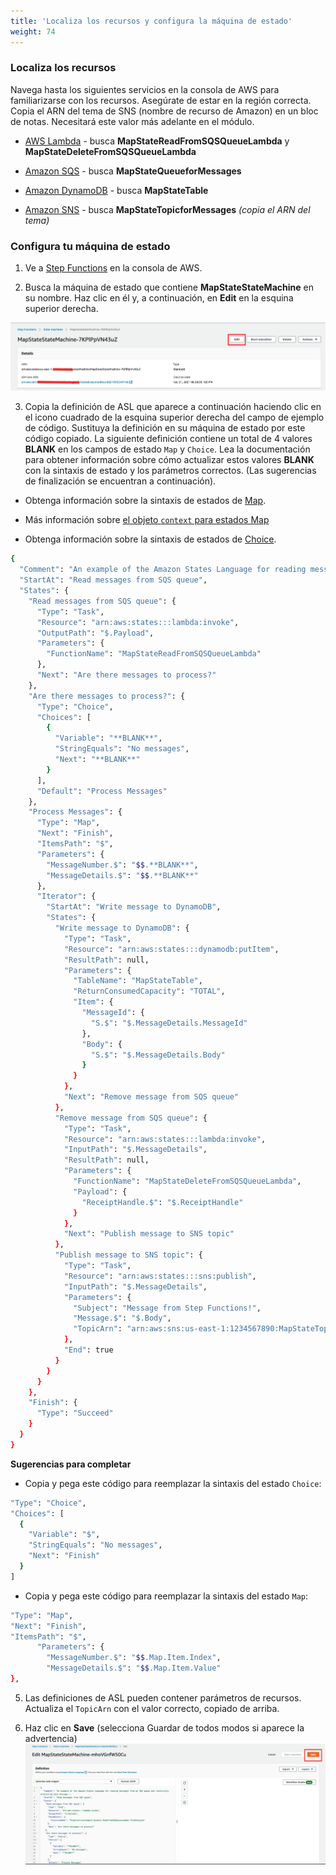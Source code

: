 ```yaml
---
title: 'Localiza los recursos y configura la máquina de estado'
weight: 74
---
```


### Localiza los recursos

Navega hasta los siguientes servicios en la consola de AWS para familiarizarse con los recursos. Asegúrate de estar en la región correcta. Copia el ARN del tema de SNS (nombre de recurso de Amazon) en un bloc de notas. Necesitará este valor más adelante en el módulo.

- [AWS Lambda](https://console.aws.amazon.com/lambda/home) - busca **MapStateReadFromSQSQueueLambda** y **MapStateDeleteFromSQSQueueLambda**

- [Amazon SQS](https://console.aws.amazon.com/sqs/v2/home) - busca **MapStateQueueforMessages**

- [Amazon DynamoDB](https://console.aws.amazon.com/dynamodbv2/home) - busca **MapStateTable**

- [Amazon SNS](https://console.aws.amazon.com/sns/v3/home) - busca **MapStateTopicforMessages** *(copia el ARN del tema)*

### Configura tu máquina de estado

1. Ve a [Step Functions](https://console.aws.amazon.com/states/home) en la consola de AWS.

2. Busca la máquina de estado que contiene **MapStateStateMachine** en su nombre. Haz clic en él y, a continuación, en **Edit** en la esquina superior derecha.

![EDIT](/static/img/module-5/map-state-definition-edit.png)

3. Copia la definición de ASL que aparece a continuación haciendo clic en el icono cuadrado de la esquina superior derecha del campo de ejemplo de código. Sustituya la definición en su máquina de estado por este código copiado. La siguiente definición contiene un total de 4 valores **BLANK** en los campos de estado `Map` y `Choice`. Lea la documentación para obtener información sobre cómo actualizar estos valores **BLANK** con la sintaxis de estado y los parámetros correctos. (Las sugerencias de finalización se encuentran a continuación).

 - Obtenga información sobre la sintaxis de estados de [Map](https://docs.aws.amazon.com/step-functions/latest/dg/amazon-states-language-map-state.html).

 - Más información sobre [el objeto `context` para estados Map](https://docs.aws.amazon.com/step-functions/latest/dg/input-output-contextobject.html#contextobject-map)
 
 - Obtenga información sobre la sintaxis de estados de [Choice](https://docs.aws.amazon.com/step-functions/latest/dg/amazon-states-language-choice-state.html).

```bash
{
  "Comment": "An example of the Amazon States Language for reading messages from an SQS queue and iteratively processing each message.",
  "StartAt": "Read messages from SQS queue",
  "States": {
    "Read messages from SQS queue": {
      "Type": "Task",
      "Resource": "arn:aws:states:::lambda:invoke",
      "OutputPath": "$.Payload",
      "Parameters": {
        "FunctionName": "MapStateReadFromSQSQueueLambda"
      },
      "Next": "Are there messages to process?"
    },
    "Are there messages to process?": {
      "Type": "Choice",
      "Choices": [
        {
          "Variable": "**BLANK**",
          "StringEquals": "No messages",
          "Next": "**BLANK**"
        }
      ],
      "Default": "Process Messages"
    },
    "Process Messages": {
      "Type": "Map",
      "Next": "Finish",
      "ItemsPath": "$",
      "Parameters": {
        "MessageNumber.$": "$$.**BLANK**",
        "MessageDetails.$": "$$.**BLANK**"
      },
      "Iterator": {
        "StartAt": "Write message to DynamoDB",
        "States": {
          "Write message to DynamoDB": {
            "Type": "Task",
            "Resource": "arn:aws:states:::dynamodb:putItem",
            "ResultPath": null,
            "Parameters": {
              "TableName": "MapStateTable",
              "ReturnConsumedCapacity": "TOTAL",
              "Item": {
                "MessageId": {
                  "S.$": "$.MessageDetails.MessageId"
                },
                "Body": {
                  "S.$": "$.MessageDetails.Body"
                }
              }
            },
            "Next": "Remove message from SQS queue"
          },
          "Remove message from SQS queue": {
            "Type": "Task",
            "Resource": "arn:aws:states:::lambda:invoke",
            "InputPath": "$.MessageDetails",
            "ResultPath": null,
            "Parameters": {
              "FunctionName": "MapStateDeleteFromSQSQueueLambda",
              "Payload": {
                "ReceiptHandle.$": "$.ReceiptHandle"
              }
            },
            "Next": "Publish message to SNS topic"
          },
          "Publish message to SNS topic": {
            "Type": "Task",
            "Resource": "arn:aws:states:::sns:publish",
            "InputPath": "$.MessageDetails",
            "Parameters": {
              "Subject": "Message from Step Functions!",
              "Message.$": "$.Body",
              "TopicArn": "arn:aws:sns:us-east-1:1234567890:MapStateTopicforMessages"
            },
            "End": true
          }
        }
      }
    },
    "Finish": {
      "Type": "Succeed"
    }
  }
}
```

**Sugerencias para completar**

- Copia y pega este código para reemplazar la sintaxis del estado `Choice`:

```bash
"Type": "Choice",
"Choices": [
  {
    "Variable": "$",
    "StringEquals": "No messages",
    "Next": "Finish"
  }
]
```

- Copia y pega este código para reemplazar la sintaxis del estado `Map`:

```bash
"Type": "Map",
"Next": "Finish",
"ItemsPath": "$",
      "Parameters": {
        "MessageNumber.$": "$$.Map.Item.Index",
        "MessageDetails.$": "$$.Map.Item.Value"
},
```

5. Las definiciones de ASL pueden contener parámetros de recursos. Actualiza el `TopicArn` con el valor correcto, copiado de arriba.

6. Haz clic en **Save** (selecciona Guardar de todos modos si aparece la advertencia)
    ![save](/static/img/module-5/map-state-definition.png)
